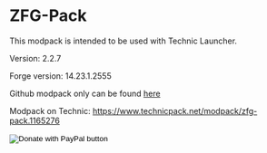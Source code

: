 # ZFG-Pack
This modpack is intended to be used with Technic Launcher. 

Version: 2.2.7

Forge version: 14.23.1.2555

Github modpack only can be found <a href="https://github.com/duttyfly1/ZFG-Pack/tree/modpack">here</a> 

Modpack on Technic: <a href="https://www.technicpack.net/modpack/zfg-pack.1165276">https://www.technicpack.net/modpack/zfg-pack.1165276</a>

<form action="https://www.paypal.com/cgi-bin/webscr" method="post" target="_top">
<input type="hidden" name="cmd" value="_s-xclick" />
<input type="hidden" name="hosted_button_id" value="HPEH5AN9ND7BL" />
<input type="image" src="https://www.paypalobjects.com/en_US/i/btn/btn_donateCC_LG.gif" border="0" name="submit" title="PayPal - The safer, easier way to pay online!" alt="Donate with PayPal button" />
<img alt="" border="0" src="https://www.paypal.com/en_EE/i/scr/pixel.gif" width="1" height="1" />
</form>

